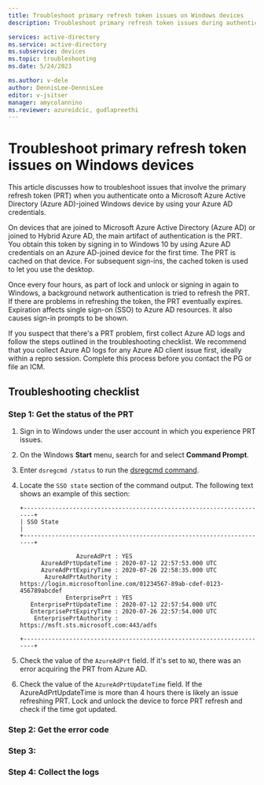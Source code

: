 ```yaml
---
title: Troubleshoot primary refresh token issues on Windows devices
description: Troubleshoot primary refresh token issues during authentication through Azure Active Directory (Azure AD) credentials on Azure AD-joined Windows devices.

services: active-directory
ms.service: active-directory
ms.subservice: devices
ms.topic: troubleshooting
ms.date: 5/24/2023

ms.author: v-dele
author: DennisLee-DennisLee
editor: v-jsitser
manager: amycolannino
ms.reviewer: azureidcic, gudlapreethi
---
```

# Troubleshoot primary refresh token issues on Windows devices

This article discusses how to troubleshoot issues that involve the primary refresh token (PRT) when you authenticate onto a Microsoft Azure Active Directory (Azure AD)-joined Windows device by using your Azure AD credentials.

On devices that are joined to Microsoft Azure Active Directory (Azure AD) or joined to Hybrid Azure AD, the main artifact of authentication is the PRT. You obtain this token by signing in to Windows 10 by using Azure AD credentials on an Azure AD-joined device for the first time. The PRT is cached on that device. For subsequent sign-ins, the cached token is used to let you use the desktop.

Once every four hours, as part of lock and unlock or signing in again to Windows, a background network authentication is tried to refresh the PRT. If there are problems in refreshing the token, the PRT eventually expires. Expiration affects single sign-on (SSO) to Azure AD resources. It also causes sign-in prompts to be shown.

If you suspect that there's a PRT problem, first collect Azure AD logs and follow the steps outlined in the troubleshooting checklist. We recommend that you collect Azure AD logs for any Azure AD client issue first, ideally within a repro session. Complete this process before you contact the PG or file an ICM.

## Troubleshooting checklist

### Step 1: Get the status of the PRT

1. Sign in to Windows under the user account in which you experience PRT issues.

1. On the Windows **Start** menu, search for and select **Command Prompt**.

1. Enter `dsregcmd /status` to run the [dsregcmd command](./troubleshoot-device-dsregcmd.md).

1. Locate the `SSO state` section of the command output. The following text shows an example of this section:

   ```output
   +----------------------------------------------------------------------+
   | SSO State                                                            |
   +----------------------------------------------------------------------+

                   AzureAdPrt : YES
         AzureAdPrtUpdateTime : 2020-07-12 22:57:53.000 UTC
         AzureAdPrtExpiryTime : 2020-07-26 22:58:35.000 UTC
          AzureAdPrtAuthority : https://login.microsoftonline.com/01234567-89ab-cdef-0123-456789abcdef
                EnterprisePrt : YES
      EnterprisePrtUpdateTime : 2020-07-12 22:57:54.000 UTC
      EnterprisePrtExpiryTime : 2020-07-26 22:57:54.000 UTC
       EnterprisePrtAuthority : https://msft.sts.microsoft.com:443/adfs

   +----------------------------------------------------------------------+
   ```

1. Check the value of the `AzureAdPrt` field. If it's set to `NO`, there was an error acquiring the PRT from Azure AD.

1. Check the value of the `AzureAdPrtUpdateTime` field. If the AzureAdPrtUpdateTime is more than 4 hours there is likely an issue refreshing PRT. Lock and unlock the device to force PRT refresh and check if the time got updated.

### Step 2: Get the error code



### Step 3: 



### Step 4: Collect the logs

